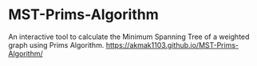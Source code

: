 # MST-Prims-Algorithm
An interactive tool to calculate the Minimum Spanning Tree of a weighted graph using Prims Algorithm.
https://akmak1103.github.io/MST-Prims-Algorithm/
